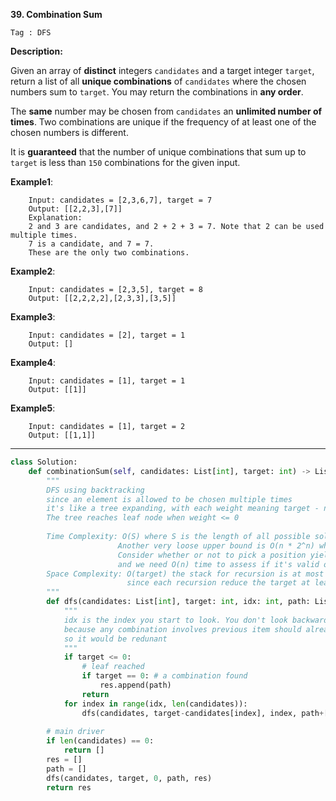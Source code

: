 **39. Combination Sum**

```Tag : DFS```

**Description:**

Given an array of **distinct** integers ```candidates``` and a target integer ```target```, return a list of all **unique combinations** of ```candidates``` where the chosen numbers sum to ```target```. You may return the combinations in **any order**.

The **same** number may be chosen from ```candidates``` an **unlimited number of times**. Two combinations are unique if the frequency of at least one of the chosen numbers is different.

It is **guaranteed** that the number of unique combinations that sum up to ```target``` is less than ```150``` combinations for the given input.

**Example1**:

        Input: candidates = [2,3,6,7], target = 7
        Output: [[2,2,3],[7]]
        Explanation:
        2 and 3 are candidates, and 2 + 2 + 3 = 7. Note that 2 can be used multiple times.
        7 is a candidate, and 7 = 7.
        These are the only two combinations.

**Example2**:

        Input: candidates = [2,3,5], target = 8
        Output: [[2,2,2,2],[2,3,3],[3,5]]
        
**Example3**:

        Input: candidates = [2], target = 1
        Output: []

**Example4**:

        Input: candidates = [1], target = 1
        Output: [[1]]

**Example5**:

        Input: candidates = [1], target = 2
        Output: [[1,1]]
        
-----------

```python
class Solution:
    def combinationSum(self, candidates: List[int], target: int) -> List[List[int]]:
        """
        DFS using backtracking
        since an element is allowed to be chosen multiple times
        it's like a tree expanding, with each weight meaning target - node_value
        The tree reaches leaf node when weight <= 0
        
        Time Complexity: O(S) where S is the length of all possible solutions. 
                        Another very loose upper bound is O(n * 2^n) where n := len(candidates). 
                        Consider whether or not to pick a position yielding 2^n possibility
                        and we need O(n) time to assess if it's valid or not
        Space Complexity: O(target) the stack for recursion is at most target high, 
                          since each recursion reduce the target at least by 1
        """
        def dfs(candidates: List[int], target: int, idx: int, path: List[int], res: List[List[int]]):
            """
            idx is the index you start to look. You don't look backward,
            because any combination involves previous item should already be explored
            so it would be redunant
            """
            if target <= 0:
                # leaf reached
                if target == 0: # a combination found
                    res.append(path)
                return
            for index in range(idx, len(candidates)):
                dfs(candidates, target-candidates[index], index, path+[candidates[index]], res)
                
        # main driver
        if len(candidates) == 0:
            return []
        res = []
        path = []
        dfs(candidates, target, 0, path, res)
        return res
```
